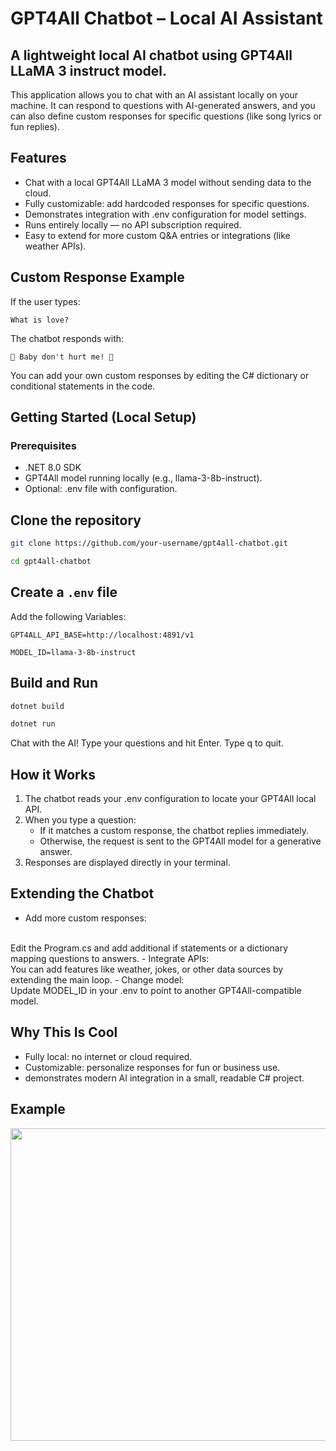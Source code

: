 ﻿# GPT4All Chatbot – Local AI Assistant
## A lightweight local AI chatbot using GPT4All LLaMA 3 instruct model.
This application allows you to chat with an AI assistant locally on your machine. It can respond to questions with AI-generated answers, and you can also define custom responses for specific questions (like song lyrics or fun replies).

## Features
- Chat with a local GPT4All LLaMA 3 model without sending data to the cloud.
- Fully customizable: add hardcoded responses for specific questions.
- Demonstrates integration with .env configuration for model settings.
- Runs entirely locally — no API subscription required.
- Easy to extend for more custom Q&A entries or integrations (like weather APIs).

## Custom Response Example

If the user types:

``` What is love? ```


The chatbot responds with:

```🎵 Baby don't hurt me! 🎵```


You can add your own custom responses by editing the C# dictionary or conditional statements in the code.

## Getting Started (Local Setup)
### Prerequisites
- .NET 8.0 SDK
- GPT4All model running locally (e.g., llama-3-8b-instruct).
- Optional: .env file with configuration.

## Clone the repository
```bash 
git clone https://github.com/your-username/gpt4all-chatbot.git

cd gpt4all-chatbot
```

## Create a ```.env``` file

Add the following Variables:

```
GPT4ALL_API_BASE=http://localhost:4891/v1

MODEL_ID=llama-3-8b-instruct
```

## Build and Run
``` bash
dotnet build

dotnet run
```

Chat with the AI! Type your questions and hit Enter. Type q to quit.

## How it Works
1. The chatbot reads your .env configuration to locate your GPT4All local API.
2. When you type a question:
	- If it matches a custom response, the chatbot replies immediately.
	- Otherwise, the request is sent to the GPT4All model for a generative answer.
3. Responses are displayed directly in your terminal.

## Extending the Chatbot

- Add more custom responses:
<br>
Edit the Program.cs and add additional if statements or a dictionary mapping questions to answers.
- Integrate APIs:
<br>
You can add features like weather, jokes, or other data sources by extending the main loop.
- Change model:
<br>
Update MODEL_ID in your .env to point to another GPT4All-compatible model.


## Why This Is Cool
- Fully local: no internet or cloud required.
- Customizable: personalize responses for fun or business use.
- demonstrates modern AI integration in a small, readable C# project.

## Example
 <img src="https://github.com/user-attachments/assets/6244883d-fab3-4dd5-9322-5e96367dc970" width="1100px" height="500px" />
